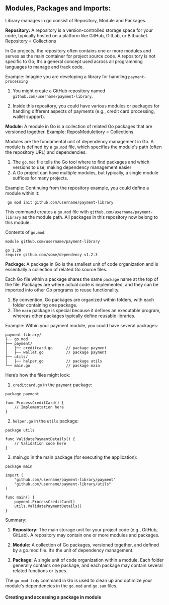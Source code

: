 ## Modules, Packages and Imports:

Library manages in go consist of Repository, Module and Packages.

**Repository:** A repository is a version-controlled storage space for your code, typically hosted on a platform like GitHub, GitLab, or Bitbucket. Repository = Collections<modules>

In Go projects, the repository often contains one or more modules and serves as the main container for project source code. A repository is not specific to Go; It’s a general concept used across all programming languages to manage and track code.

Example: Imagine you are developing a library for handling `payment-processing` 
    
1. You might create a GitHub repository named `github.com/username/payment-library`.

 2. Inside this repository, you could have various modules or packages for handling different aspects of payments (e.g., credit card processing, wallet support).

**Module:** A module in Go is a collection of related Go packages that are versioned together. Example: ReposModuleitory = Collections<Packages>

Modules are the fundamental unit of dependency management in Go. A module is defined by a `go.mod` file, which specifies the module's path (often the repository URL) and dependencies. 
 1. The `go.mod` file tells the Go tool where to find packages and which versions to use, making dependency management easier
 2. A Go project can have multiple modules, but typically, a single module suffices for many projects.
    
Example: Continuing from the repository example, you could define a module within it:

 ``` go mod init github.com/username/payment-library```

This command creates a `go.mod` file with `github.com/username/payment-library` as the module path. All packages in this repository now belong to this module.

Contents of `go.mod`:
```
module github.com/username/payment-library

go 1.20
require github.com/some/dependency v1.2.3

```
**Package:** A package in Go is the smallest unit of code organization and is essentially a collection of related Go source files.

Each Go file within a package shares the same `package` name at the top of the file. Packages are where actual code is implemented, and they can be imported into other Go programs to reuse functionality.

1. By convention, Go packages are organized within folders, with each folder containing one package.
2. The `main` package is special because it defines an executable program, whereas other packages typically define reusable libraries.

Example:
Within your payment module, you could have several packages:
```
payment-library/
├── go.mod
├── payment/
│   ├── creditcard.go      // package payment
│   ├── wallet.go          // package payment
├── utils/
│   ├── helper.go          // package utils
└── main.go                // package main
```
Here’s how the files might look:
1. `creditcard.go` in the `payment` package:
```
package payment

func ProcessCreditCard() {
    // Implementation here
}

```
2. `helper.go` in the `utils` package:
```
package utils

func ValidatePaymentDetails() {
    // Validation code here
}

```
3. main.go in the main package (for executing the application):
```
package main

import (
    "github.com/username/payment-library/payment"
    "github.com/username/payment-library/utils"
)

func main() {
    payment.ProcessCreditCard()
    utils.ValidatePaymentDetails()
}

```

Summary:
1. **Repository:** The main storage unit for your project code (e.g., GitHub, GitLab). A repository may contain one or more modules and packages.

2. **Module:** A collection of Go packages, versioned together, and defined by a go.mod file. It’s the unit of dependency management.

3. **Package:** A single unit of code organization within a module. Each folder generally contains one package, and each package may contain several related functions or types.

The `go mod tidy` command in Go is used to clean up and optimize your module's dependencies in the `go.mod` and `go.sum` files.


#### Creating and accessing a package in module

